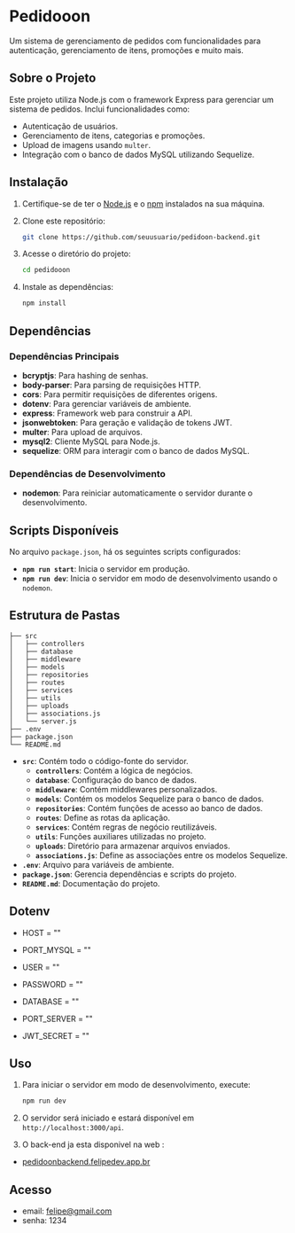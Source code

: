 # Pedidooon

Um sistema de gerenciamento de pedidos com funcionalidades para autenticação, gerenciamento de itens, promoções e muito mais.

## Sobre o Projeto

Este projeto utiliza Node.js com o framework Express para gerenciar um sistema de pedidos. Inclui funcionalidades como:

- Autenticação de usuários.
- Gerenciamento de itens, categorias e promoções.
- Upload de imagens usando `multer`.
- Integração com o banco de dados MySQL utilizando Sequelize.

## Instalação

1. Certifique-se de ter o [Node.js](https://nodejs.org/) e o [npm](https://www.npmjs.com/) instalados na sua máquina.
2. Clone este repositório:

   ```bash
   git clone https://github.com/seuusuario/pedidoon-backend.git
   ```

3. Acesse o diretório do projeto:
   ```bash
   cd pedidooon
   ```
4. Instale as dependências:
   ```bash
   npm install
   ```

## Dependências

### Dependências Principais

- **bcryptjs**: Para hashing de senhas.
- **body-parser**: Para parsing de requisições HTTP.
- **cors**: Para permitir requisições de diferentes origens.
- **dotenv**: Para gerenciar variáveis de ambiente.
- **express**: Framework web para construir a API.
- **jsonwebtoken**: Para geração e validação de tokens JWT.
- **multer**: Para upload de arquivos.
- **mysql2**: Cliente MySQL para Node.js.
- **sequelize**: ORM para interagir com o banco de dados MySQL.

### Dependências de Desenvolvimento

- **nodemon**: Para reiniciar automaticamente o servidor durante o desenvolvimento.

## Scripts Disponíveis

No arquivo `package.json`, há os seguintes scripts configurados:

- **`npm run start`**: Inicia o servidor em produção.
- **`npm run dev`**: Inicia o servidor em modo de desenvolvimento usando o `nodemon`.

## Estrutura de Pastas

```
├── src
│   ├── controllers
│   ├── database
│   ├── middleware
│   ├── models
│   ├── repositories
│   ├── routes
│   ├── services
│   ├── utils
│   ├── uploads
│   ├── associations.js
│   └── server.js
├── .env
├── package.json
└── README.md
```

- **`src`**: Contém todo o código-fonte do servidor.
  - **`controllers`**: Contém a lógica de negócios.
  - **`database`**: Configuração do banco de dados.
  - **`middleware`**: Contém middlewares personalizados.
  - **`models`**: Contém os modelos Sequelize para o banco de dados.
  - **`repositories`**: Contém funções de acesso ao banco de dados.
  - **`routes`**: Define as rotas da aplicação.
  - **`services`**: Contém regras de negócio reutilizáveis.
  - **`utils`**: Funções auxiliares utilizadas no projeto.
  - **`uploads`**: Diretório para armazenar arquivos enviados.
  - **`associations.js`**: Define as associações entre os modelos Sequelize.
- **`.env`**: Arquivo para variáveis de ambiente.
- **`package.json`**: Gerencia dependências e scripts do projeto.
- **`README.md`**: Documentação do projeto.

## Dotenv

- HOST = ""
- PORT_MYSQL = ""
- USER = ""
- PASSWORD = ""
- DATABASE = ""

- PORT_SERVER = ""
- JWT_SECRET = ""

## Uso

1. Para iniciar o servidor em modo de desenvolvimento, execute:
   ```bash
   npm run dev
   ```
2. O servidor será iniciado e estará disponível em `http://localhost:3000/api`.

3. O back-end ja esta disponivel na web :

- [pedidoonbackend.felipedev.app.br](https://pedidoonbackend.felipedev.app.br/)

## Acesso

- email: felipe@gmail.com
- senha: 1234
